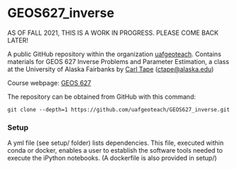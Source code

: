 # GEOS627_inverse

AS OF FALL 2021, THIS IS A WORK IN PROGRESS. PLEASE COME BACK LATER!

A public GitHub repository within the organization
[uafgeoteach](https://github.com/uafgeoteach). Contains materials for GEOS 627 Inverse Problems and Parameter Estimation, a class at the University of Alaska Fairbanks by [Carl Tape](https://sites.google.com/alaska.edu/carltape/) ([ctape@alaska.edu](mailto:ctape@alaska.edu))

Course webpage: [GEOS 627](https://sites.google.com/alaska.edu/carltape/home/teaching/inv)  

The repository can be obtained from GitHub with this command:
```
git clone --depth=1 https://github.com/uafgeoteach/GEOS627_inverse.git
```

### Setup

A yml file (see setup/ folder) lists dependencies. This file, executed within conda or docker, enables a user to establish the software tools needed to execute the iPython notebooks. (A dockerfile is also provided in setup/)
